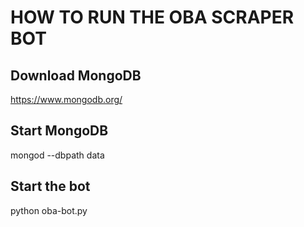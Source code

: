 HOW TO RUN THE OBA SCRAPER BOT
==============================

Download MongoDB
----------------
https://www.mongodb.org/

Start MongoDB
-------------
mongod --dbpath data

Start the bot
-------------
python oba-bot.py


